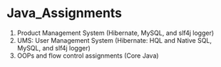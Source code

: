 # Java_Assignments

1. Product Management System (Hibernate, MySQL, and slf4j logger)
2. UMS: User Management System (Hibernate: HQL and Native SQL, MySQL, and slf4j logger)
3. OOPs and flow control assignments (Core Java)
